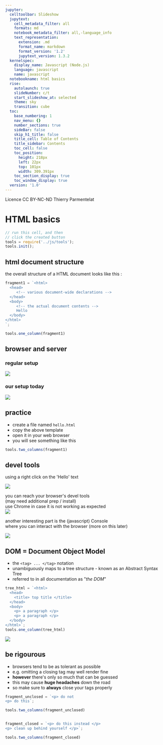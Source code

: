 ```yaml
---
jupyter:
  celltoolbar: Slideshow
  jupytext:
    cell_metadata_filter: all
    formats: md
    notebook_metadata_filter: all,-language_info
    text_representation:
      extension: .md
      format_name: markdown
      format_version: '1.2'
      jupytext_version: 1.3.2
  kernelspec:
    display_name: Javascript (Node.js)
    language: javascript
    name: javascript
  notebookname: html basics
  rise:
    autolaunch: true
    slideNumber: c/t
    start_slideshow_at: selected
    theme: sky
    transition: cube
  toc:
    base_numbering: 1
    nav_menu: {}
    number_sections: true
    sideBar: false
    skip_h1_title: false
    title_cell: Table of Contents
    title_sidebar: Contents
    toc_cell: false
    toc_position:
      height: 218px
      left: 22px
      top: 101px
      width: 309.391px
    toc_section_display: true
    toc_window_display: true
  version: '1.0'
---
```


<div class="licence">
<span>Licence CC BY-NC-ND</span>
<span>Thierry Parmentelat</span>
</div>

<!-- #region slideshow={"slide_type": ""} -->
# HTML basics
<!-- #endregion -->

```javascript
// run this cell, and then 
// click the created button
tools = require('../js/tools');
tools.init();
```

<!-- #region slideshow={"slide_type": "slide"} -->
## html document structure
<!-- #endregion -->

the overall structure of a HTML document looks like this :

```javascript hide_input=true
fragment1 = `<html>
  <head>
     <!-- various document-wide declarations -->
  </head>
  <body>
     <!-- the actual document contents -->
     Hello
  </body>
</html>
`;

tools.one_column(fragment1)
```

<!-- #region slideshow={"slide_type": "slide"} -->
## browser and server
<!-- #endregion -->

<!-- #region slideshow={"slide_type": ""} cell_style="split" -->
### regular setup

![](../media/client-server.svg)
<!-- #endregion -->

<!-- #region slideshow={"slide_type": ""} cell_style="split" -->
### our setup today

![](../media/local-file.svg)
<!-- #endregion -->

<!-- #region slideshow={"slide_type": "slide"} -->
## practice
<!-- #endregion -->

<!-- #region slideshow={"slide_type": ""} -->
* create a file named `hello.html`
* copy the above template
* open it in your web browser
* you will see something like this
<!-- #endregion -->

```javascript hide_input=true slideshow={"slide_type": "slide"}
tools.two_columns(fragment1)

```

<!-- #region slideshow={"slide_type": "slide"} -->
## devel tools
<!-- #endregion -->

using a right click on the 'Hello' text

<!-- #region slideshow={"slide_type": ""} -->
![](../media/inspect-element-menu.png)
<!-- #endregion -->

<!-- #region slideshow={"slide_type": "slide"} -->
you can reach your browser's devel tools  
(may need additional prep / install)  
use Chrome in case it is not working as expected  
![](../media/inspect-element-elements.png) 
<!-- #endregion -->

<!-- #region slideshow={"slide_type": "slide"} -->
another interesting part is the (javascript) Console  
where you can interact with the browser (more on this later)
<!-- #endregion -->

<!-- #region slideshow={"slide_type": ""} -->
![](../media/inspect-element-console.png) 
<!-- #endregion -->

<!-- #region slideshow={"slide_type": "slide"} -->
## DOM = Document Object Model
<!-- #endregion -->

<!-- #region slideshow={"slide_type": ""} -->
* the `<tag> ... </tag>` notation 
* unambiguously maps to a tree structure - known as an Abstract Syntax Tree
* referred to in all documentation as "*the DOM*"
<!-- #endregion -->

```javascript cell_style="center" hide_input=true slideshow={"slide_type": "slide"}
tree_html = `<html>
  <head>
    <title> top title </title>
  </head>
  <body>
    <p> a paragraph </p>
    <p> a paragraph </p>
  </body>
</html>`;
tools.one_column(tree_html)
```

<!-- #region cell_style="center" hide_input=true -->
![](../media/abstract-syntax.svg)
<!-- #endregion -->

<!-- #region slideshow={"slide_type": "slide"} -->
## be rigourous
<!-- #endregion -->

<!-- #region slideshow={"slide_type": ""} -->
* browsers tend to be as tolerant as possible
* e.g. omitting a closing tag may well render fine
* **however** there's only so much that can be guessed
* this may cause **huge headaches** down the road
* so make sure to **always** close your tags properly
<!-- #endregion -->

```javascript hide_input=true slideshow={"slide_type": "slide"}
fragment_unclosed = `<p> do not
<p> do this`;

tools.two_columns(fragment_unclosed)
 
```

```javascript hide_input=true
fragment_closed = `<p> do this instead </p>
<p> clean up behind yourself </p>`;

tools.two_columns(fragment_closed)
 
```
